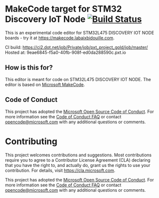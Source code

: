 # MakeCode target for STM32 Discovery IoT Node [![Build Status](https://travis-ci.org/LabAixBidouille-STM32/pxt-stm32-iot-node.svg?branch=master)](https://travis-ci.org/LabAixBidouille-STM32/pxt-stm32-iot-node)

This is an experimental code editor for STM32L475 DISCOVERY IOT NODE boards - try it at https://makecode.labaixbidouille.com.

CI build: https://ci2.dot.net/job/Private/job/pxt_project_gold/job/master/
Hosted at: 9eae6845-f5a0-40fb-908f-ed0da288590c.pxt.io

## How is this for?

This editor is meant for code on STM32L475 DISCOVERY IOT NODE. The editor is based on [Microsoft MakeCode](https://makecode.com).

## Code of Conduct

This project has adopted the [Microsoft Open Source Code of Conduct](https://opensource.microsoft.com/codeofconduct/). For more information see the [Code of Conduct FAQ](https://opensource.microsoft.com/codeofconduct/faq/) or contact [opencode@microsoft.com](mailto:opencode@microsoft.com) with any additional questions or comments.

# Contributing

This project welcomes contributions and suggestions.  Most contributions require you to agree to a
Contributor License Agreement (CLA) declaring that you have the right to, and actually do, grant us
the rights to use your contribution. For details, visit https://cla.microsoft.com.

This project has adopted the [Microsoft Open Source Code of Conduct](https://opensource.microsoft.com/codeofconduct/).
For more information see the [Code of Conduct FAQ](https://opensource.microsoft.com/codeofconduct/faq/) or
contact [opencode@microsoft.com](mailto:opencode@microsoft.com) with any additional questions or comments.

